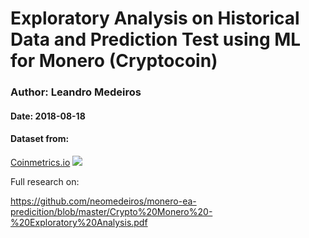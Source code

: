 <h1>Exploratory Analysis on Historical Data and Prediction Test using ML for Monero (Cryptocoin)</h1>
<h3>Author: Leandro Medeiros</h3>
<h4>Date: 2018-08-18</h4>
<h4>Dataset from:</h4>
<a target='_blank' href='https://coinmetrics.io/data-downloads/' >Coinmetrics.io</a>

<img src='https://image.ibb.co/byb2Ce/prediction_monero.png' />

Full research on:

https://github.com/neomedeiros/monero-ea-predicition/blob/master/Crypto%20Monero%20-%20Exploratory%20Analysis.pdf
